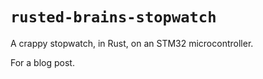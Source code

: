 # `rusted-brains-stopwatch`

A crappy stopwatch, in Rust, on an STM32 microcontroller.

For a blog post.